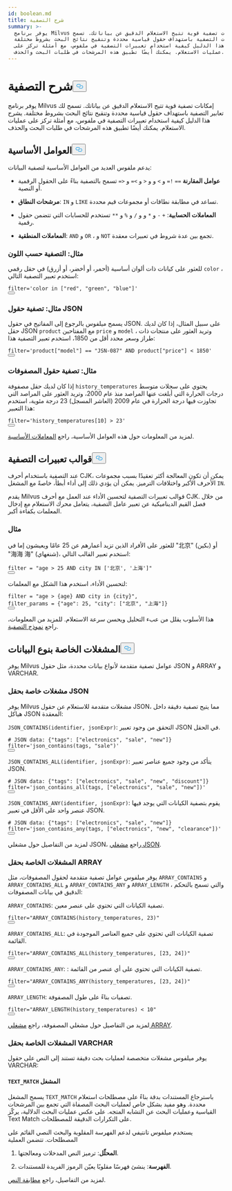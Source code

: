 ```yaml
---
id: boolean.md
title: شرح التصفية
summary: >-
  يوفر برنامج Milvus إمكانات تصفية قوية تتيح الاستعلام الدقيق عن بياناتك. تسمح
  لك تعبيرات التصفية باستهداف حقول قياسية محددة وتنقيح نتائج البحث بشروط مختلفة.
  يشرح هذا الدليل كيفية استخدام تعبيرات التصفية في ملفوس، مع أمثلة تركز على
  عمليات الاستعلام. يمكنك أيضًا تطبيق هذه المرشحات في طلبات البحث والحذف.
---
```


<h1 id="Filtering-Explained" class="common-anchor-header">شرح التصفية<button data-href="#Filtering-Explained" class="anchor-icon" translate="no">
      <svg translate="no"
        aria-hidden="true"
        focusable="false"
        height="20"
        version="1.1"
        viewBox="0 0 16 16"
        width="16"
      >
        <path
          fill="#0092E4"
          fill-rule="evenodd"
          d="M4 9h1v1H4c-1.5 0-3-1.69-3-3.5S2.55 3 4 3h4c1.45 0 3 1.69 3 3.5 0 1.41-.91 2.72-2 3.25V8.59c.58-.45 1-1.27 1-2.09C10 5.22 8.98 4 8 4H4c-.98 0-2 1.22-2 2.5S3 9 4 9zm9-3h-1v1h1c1 0 2 1.22 2 2.5S13.98 12 13 12H9c-.98 0-2-1.22-2-2.5 0-.83.42-1.64 1-2.09V6.25c-1.09.53-2 1.84-2 3.25C6 11.31 7.55 13 9 13h4c1.45 0 3-1.69 3-3.5S14.5 6 13 6z"
        ></path>
      </svg>
    </button></h1><p>يوفر برنامج Milvus إمكانات تصفية قوية تتيح الاستعلام الدقيق عن بياناتك. تسمح لك تعابير التصفية باستهداف حقول قياسية محددة وتنقيح نتائج البحث بشروط مختلفة. يشرح هذا الدليل كيفية استخدام تعبيرات التصفية في ملفوس، مع أمثلة تركز على عمليات الاستعلام. يمكنك أيضًا تطبيق هذه المرشحات في طلبات البحث والحذف.</p>
<h2 id="Basic-operators" class="common-anchor-header">العوامل الأساسية<button data-href="#Basic-operators" class="anchor-icon" translate="no">
      <svg translate="no"
        aria-hidden="true"
        focusable="false"
        height="20"
        version="1.1"
        viewBox="0 0 16 16"
        width="16"
      >
        <path
          fill="#0092E4"
          fill-rule="evenodd"
          d="M4 9h1v1H4c-1.5 0-3-1.69-3-3.5S2.55 3 4 3h4c1.45 0 3 1.69 3 3.5 0 1.41-.91 2.72-2 3.25V8.59c.58-.45 1-1.27 1-2.09C10 5.22 8.98 4 8 4H4c-.98 0-2 1.22-2 2.5S3 9 4 9zm9-3h-1v1h1c1 0 2 1.22 2 2.5S13.98 12 13 12H9c-.98 0-2-1.22-2-2.5 0-.83.42-1.64 1-2.09V6.25c-1.09.53-2 1.84-2 3.25C6 11.31 7.55 13 9 13h4c1.45 0 3-1.69 3-3.5S14.5 6 13 6z"
        ></path>
      </svg>
    </button></h2><p>يدعم ملفوس العديد من العوامل الأساسية لتصفية البيانات:</p>
<ul>
<li><p><strong>عوامل المقارنة</strong> <code translate="no">==</code> <code translate="no">!=</code> و <code translate="no">&gt;</code> و و <code translate="no">&lt;</code> و <code translate="no">&gt;=</code> و <code translate="no">&lt;=</code> تسمح بالتصفية بناءً على الحقول الرقمية أو النصية.</p></li>
<li><p><strong>مرشحات النطاق</strong>: <code translate="no">IN</code> و <code translate="no">LIKE</code> تساعد في مطابقة نطاقات أو مجموعات قيم محددة.</p></li>
<li><p><strong>المعاملات الحسابية</strong>: <code translate="no">+</code> <code translate="no">-</code> و <code translate="no">*</code> و و <code translate="no">/</code> و <code translate="no">%</code> و <code translate="no">**</code> تستخدم للحسابات التي تتضمن حقول رقمية.</p></li>
<li><p><strong>المعاملات المنطقية</strong>: <code translate="no">AND</code> و <code translate="no">OR</code> ، و <code translate="no">NOT</code> تجمع بين عدة شروط في تعبيرات معقدة.</p></li>
</ul>
<h3 id="Example-Filtering-by-Color" class="common-anchor-header">مثال: التصفية حسب اللون</h3><p>للعثور على كيانات ذات ألوان أساسية (أحمر، أو أخضر، أو أزرق) في حقل رقمي <code translate="no">color</code> ، استخدم تعبير التصفية التالي:</p>
<pre><code translate="no" class="language-python"><span class="hljs-built_in">filter</span>=<span class="hljs-string">&#x27;color in [&quot;red&quot;, &quot;green&quot;, &quot;blue&quot;]&#x27;</span>
<button class="copy-code-btn"></button></code></pre>
<h3 id="Example-Filtering-JSON-Fields" class="common-anchor-header">مثال: تصفية حقول JSON</h3><p>يسمح ميلفوس بالرجوع إلى المفاتيح في حقول JSON. على سبيل المثال، إذا كان لديك حقل JSON <code translate="no">product</code> مع المفتاحين <code translate="no">price</code> و <code translate="no">model</code> ، وتريد العثور على منتجات ذات طراز وسعر محدد أقل من 1850، استخدم تعبير التصفية هذا:</p>
<pre><code translate="no" class="language-python"><span class="hljs-built_in">filter</span>=<span class="hljs-string">&#x27;product[&quot;model&quot;] == &quot;JSN-087&quot; AND product[&quot;price&quot;] &lt; 1850&#x27;</span>
<button class="copy-code-btn"></button></code></pre>
<h3 id="Example-Filtering-Array-Fields" class="common-anchor-header">مثال: تصفية حقول المصفوفات</h3><p>إذا كان لديك حقل مصفوفة <code translate="no">history_temperatures</code> يحتوي على سجلات متوسط درجات الحرارة التي أبلغت عنها المراصد منذ عام 2000، وتريد العثور على المراصد التي تجاوزت فيها درجة الحرارة في عام 2009 (العاشر المسجل) 23 درجة مئوية، استخدم هذا التعبير:</p>
<pre><code translate="no" class="language-python"><span class="hljs-built_in">filter</span>=<span class="hljs-string">&#x27;history_temperatures[10] &gt; 23&#x27;</span>
<button class="copy-code-btn"></button></code></pre>
<p>لمزيد من المعلومات حول هذه العوامل الأساسية، راجع <a href="/docs/ar/v2.5.x/basic-operators.md">المعاملات الأساسية</a>.</p>
<h2 id="Filter-expression-templates" class="common-anchor-header">قوالب تعبيرات التصفية<button data-href="#Filter-expression-templates" class="anchor-icon" translate="no">
      <svg translate="no"
        aria-hidden="true"
        focusable="false"
        height="20"
        version="1.1"
        viewBox="0 0 16 16"
        width="16"
      >
        <path
          fill="#0092E4"
          fill-rule="evenodd"
          d="M4 9h1v1H4c-1.5 0-3-1.69-3-3.5S2.55 3 4 3h4c1.45 0 3 1.69 3 3.5 0 1.41-.91 2.72-2 3.25V8.59c.58-.45 1-1.27 1-2.09C10 5.22 8.98 4 8 4H4c-.98 0-2 1.22-2 2.5S3 9 4 9zm9-3h-1v1h1c1 0 2 1.22 2 2.5S13.98 12 13 12H9c-.98 0-2-1.22-2-2.5 0-.83.42-1.64 1-2.09V6.25c-1.09.53-2 1.84-2 3.25C6 11.31 7.55 13 9 13h4c1.45 0 3-1.69 3-3.5S14.5 6 13 6z"
        ></path>
      </svg>
    </button></h2><p>عند التصفية باستخدام أحرف CJK، يمكن أن تكون المعالجة أكثر تعقيدًا بسبب مجموعات الأحرف الأكبر واختلافات الترميز. يمكن أن يؤدي ذلك إلى أداء أبطأ، خاصةً مع المشغل <code translate="no">IN</code>.</p>
<p>يقدم Milvus قوالب تعبيرات التصفية لتحسين الأداء عند العمل مع أحرف CJK. من خلال فصل القيم الديناميكية عن تعبير عامل التصفية، يتعامل محرك الاستعلام مع إدخال المعلمات بكفاءة أكبر.</p>
<h3 id="Example" class="common-anchor-header">مثال</h3><p>للعثور على الأفراد الذين تزيد أعمارهم عن 25 عامًا ويعيشون إما في "北京" (بكين) أو "海海 海" (شنغهاي)، استخدم تعبير القالب التالي:</p>
<pre><code translate="no" class="language-python"><span class="hljs-built_in">filter</span> = <span class="hljs-string">&quot;age &gt; 25 AND city IN [&#x27;北京&#x27;, &#x27;上海&#x27;]&quot;</span>
<button class="copy-code-btn"></button></code></pre>
<p>لتحسين الأداء، استخدم هذا الشكل مع المعلمات:</p>
<pre><code translate="no" class="language-python"><span class="hljs-built_in">filter</span> = <span class="hljs-string">&quot;age &gt; {age} AND city in {city}&quot;</span>,
filter_params = {<span class="hljs-string">&quot;age&quot;</span>: <span class="hljs-number">25</span>, <span class="hljs-string">&quot;city&quot;</span>: [<span class="hljs-string">&quot;北京&quot;</span>, <span class="hljs-string">&quot;上海&quot;</span>]}
<button class="copy-code-btn"></button></code></pre>
<p>هذا الأسلوب يقلل من عبء التحليل ويحسن سرعة الاستعلام. للمزيد من المعلومات، راجع <a href="/docs/ar/v2.5.x/filtering-templating.md">نموذج التصفية</a>.</p>
<h2 id="Data-type-specific-operators" class="common-anchor-header">المشغلات الخاصة بنوع البيانات<button data-href="#Data-type-specific-operators" class="anchor-icon" translate="no">
      <svg translate="no"
        aria-hidden="true"
        focusable="false"
        height="20"
        version="1.1"
        viewBox="0 0 16 16"
        width="16"
      >
        <path
          fill="#0092E4"
          fill-rule="evenodd"
          d="M4 9h1v1H4c-1.5 0-3-1.69-3-3.5S2.55 3 4 3h4c1.45 0 3 1.69 3 3.5 0 1.41-.91 2.72-2 3.25V8.59c.58-.45 1-1.27 1-2.09C10 5.22 8.98 4 8 4H4c-.98 0-2 1.22-2 2.5S3 9 4 9zm9-3h-1v1h1c1 0 2 1.22 2 2.5S13.98 12 13 12H9c-.98 0-2-1.22-2-2.5 0-.83.42-1.64 1-2.09V6.25c-1.09.53-2 1.84-2 3.25C6 11.31 7.55 13 9 13h4c1.45 0 3-1.69 3-3.5S14.5 6 13 6z"
        ></path>
      </svg>
    </button></h2><p>يوفر Milvus عوامل تصفية متقدمة لأنواع بيانات محددة، مثل حقول JSON و ARRAY و VARCHAR.</p>
<h3 id="JSON-field-specific-operators" class="common-anchor-header">مشغلات خاصة بحقل JSON</h3><p>يوفر Milvus مشغلات متقدمة للاستعلام عن حقول JSON، مما يتيح تصفية دقيقة داخل هياكل JSON المعقدة:</p>
<p><code translate="no">JSON_CONTAINS(identifier, jsonExpr)</code>: التحقق من وجود تعبير JSON في الحقل.</p>
<pre><code translate="no" class="language-python"><span class="hljs-comment"># JSON data: {&quot;tags&quot;: [&quot;electronics&quot;, &quot;sale&quot;, &quot;new&quot;]}</span>
<span class="hljs-built_in">filter</span>=<span class="hljs-string">&#x27;json_contains(tags, &quot;sale&quot;)&#x27;</span>
<button class="copy-code-btn"></button></code></pre>
<p><code translate="no">JSON_CONTAINS_ALL(identifier, jsonExpr)</code>: يتأكد من وجود جميع عناصر تعبير JSON.</p>
<pre><code translate="no" class="language-python"><span class="hljs-comment"># JSON data: {&quot;tags&quot;: [&quot;electronics&quot;, &quot;sale&quot;, &quot;new&quot;, &quot;discount&quot;]}</span>
<span class="hljs-built_in">filter</span>=<span class="hljs-string">&#x27;json_contains_all(tags, [&quot;electronics&quot;, &quot;sale&quot;, &quot;new&quot;])&#x27;</span>
<button class="copy-code-btn"></button></code></pre>
<p><code translate="no">JSON_CONTAINS_ANY(identifier, jsonExpr)</code>: يقوم بتصفية الكيانات التي يوجد فيها عنصر واحد على الأقل في تعبير JSON.</p>
<pre><code translate="no" class="language-python"><span class="hljs-comment"># JSON data: {&quot;tags&quot;: [&quot;electronics&quot;, &quot;sale&quot;, &quot;new&quot;]}</span>
<span class="hljs-built_in">filter</span>=<span class="hljs-string">&#x27;json_contains_any(tags, [&quot;electronics&quot;, &quot;new&quot;, &quot;clearance&quot;])&#x27;</span>
<button class="copy-code-btn"></button></code></pre>
<p>لمزيد من التفاصيل حول مشغلي JSON، راجع <a href="/docs/ar/v2.5.x/json-operators.md">مشغلي JSON</a>.</p>
<h3 id="ARRAY-field-specific-operators" class="common-anchor-header">المشغلات الخاصة بحقل ARRAY</h3><p>يوفر ميلفوس عوامل تصفية متقدمة لحقول المصفوفات، مثل <code translate="no">ARRAY_CONTAINS</code> و <code translate="no">ARRAY_CONTAINS_ALL</code> و <code translate="no">ARRAY_CONTAINS_ANY</code> و <code translate="no">ARRAY_LENGTH</code> ، والتي تسمح بالتحكم الدقيق في بيانات المصفوفات:</p>
<p><code translate="no">ARRAY_CONTAINS</code>: تصفية الكيانات التي تحتوي على عنصر معين.</p>
<pre><code translate="no" class="language-python"><span class="hljs-built_in">filter</span>=<span class="hljs-string">&quot;ARRAY_CONTAINS(history_temperatures, 23)&quot;</span>
<button class="copy-code-btn"></button></code></pre>
<p><code translate="no">ARRAY_CONTAINS_ALL</code>: تصفية الكيانات التي تحتوي على جميع العناصر الموجودة في القائمة.</p>
<pre><code translate="no" class="language-python"><span class="hljs-built_in">filter</span>=<span class="hljs-string">&quot;ARRAY_CONTAINS_ALL(history_temperatures, [23, 24])&quot;</span>
<button class="copy-code-btn"></button></code></pre>
<p><code translate="no">ARRAY_CONTAINS_ANY</code>: : تصفية الكيانات التي تحتوي على أي عنصر من القائمة.</p>
<pre><code translate="no" class="language-python"><span class="hljs-built_in">filter</span>=<span class="hljs-string">&quot;ARRAY_CONTAINS_ANY(history_temperatures, [23, 24])&quot;</span>
<button class="copy-code-btn"></button></code></pre>
<p><code translate="no">ARRAY_LENGTH</code>: تصفيات بناءً على طول المصفوفة.</p>
<pre><code translate="no" class="language-python"><span class="hljs-built_in">filter</span>=<span class="hljs-string">&quot;ARRAY_LENGTH(history_temperatures) &lt; 10&quot;</span>
<button class="copy-code-btn"></button></code></pre>
<p>لمزيد من التفاصيل حول مشغلي المصفوفة، راجع <a href="/docs/ar/v2.5.x/array-operators.md">مشغلي ARRAY</a>.</p>
<h3 id="VARCHAR-field-specific-operators" class="common-anchor-header">المشغلات الخاصة بحقل VARCHAR</h3><p>يوفر ميلفوس مشغلات متخصصة لعمليات بحث دقيقة تستند إلى النص على حقول VARCHAR:</p>
<h4 id="TEXTMATCH-operator" class="common-anchor-header"><code translate="no">TEXT_MATCH</code> المشغل</h4><p>يسمح المشغل <code translate="no">TEXT_MATCH</code> باسترجاع المستندات بدقة بناءً على مصطلحات استعلام محددة. وهو مفيد بشكل خاص لعمليات البحث المصفاة التي تجمع بين المرشحات القياسية وعمليات البحث عن التشابه المتجه. على عكس عمليات البحث الدلالية، يركّز Text Match على التكرارات الدقيقة للمصطلحات.</p>
<p>يستخدم ميلفوس تانتيفي لدعم الفهرسة المقلوبة والبحث النصي القائم على المصطلحات. تتضمن العملية</p>
<ol>
<li><p><strong>المحلّل</strong>: ترميز النص المدخلات ومعالجتها.</p></li>
<li><p><strong>الفهرسة</strong>: ينشئ فهرسًا مقلوبًا يعيّن الرموز الفريدة للمستندات.</p></li>
</ol>
<p>لمزيد من التفاصيل، راجع <a href="/docs/ar/v2.5.x/keyword-match.md">مطابقة النص</a>.</p>
